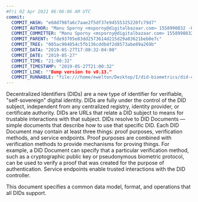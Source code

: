 ```yaml
---
#Fri 02 Apr 2021 06:06:06 AM UTC
commit:
  COMMIT_HASH: "e60d798fa6c7aae2f5df37e94555325220fc79d7"
  COMMIT_AUTHOR: "Manu Sporny <msporny@digitalbazaar.com> 1558990832 -0400"
  COMMIT_COMMITTER: "Manu Sporny <msporny@digitalbazaar.com> 1558990832 -0400"
  COMMIT_PARENT: "fde93705e83dd2573614d215d29a83621beb0e7c"
  COMMIT_TREE: "005ac904854c5fb136cddb4f2d8573abe89a269b"
  COMMIT_DATA: "2019-05-27T17:00:32-04:00"
  COMMIT_DATE: "2019-05-27"
  COMMIT_TIME: "21:00:32"
  COMMIT_TIMESTAMP: "2019-05-27T21:00:32"
  COMMIT_LINE: ""Bump version to v0.13."
  COMMIT_RUNNABLE: "file:///home/ewelton/Desktop/I/did-biometrics/did-core-dataset/analysis/gitinfo/e60d798fa6c7aae2f5df37e94555325220fc79d7/snapshot/index.html"
---
```


<section id="abstract">
<p>
Decentralized Identifiers (DIDs) are a new type of identifier for
verifiable, "self-sovereign" digital identity. DIDs are fully under the
control of the DID subject, independent from any centralized registry,
identity provider, or certificate authority. DIDs are URLs that relate
a DID subject to means for trustable interactions with that subject.
DIDs resolve to DID Documents — simple documents that describe how to
use that specific DID. Each DID Document may contain at least three
things: proof purposes, verification methods, and service endpoints.
Proof purposes are combined with verification methods to provide mechanisms
for proving things. For example, a DID Document can specify that a particular
verification method, such as a cryptographic public key or pseudonymous
biometric protocol, can be used to verify a proof that was created for the
purpose of authentication. Service endpoints enable trusted interactions with
the DID controller.
    </p>
<p>
This document specifies a common data model, format, and operations
that all DIDs support.
    </p>
</section>

